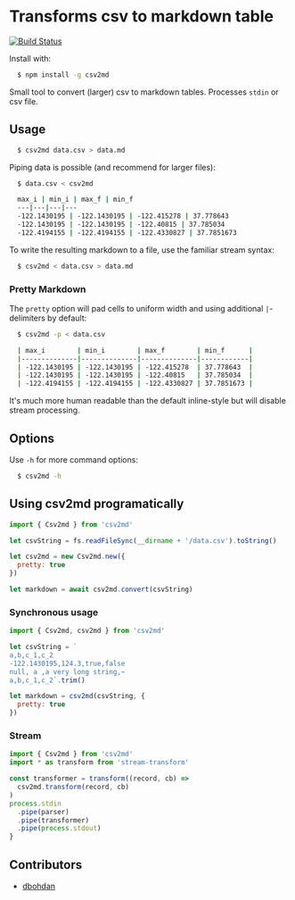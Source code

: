 # Transforms csv to markdown table

[![Build Status](https://travis-ci.org/pstaender/csv2md.svg?branch=master)](https://travis-ci.org/pstaender/csv2md)

Install with:

```sh
  $ npm install -g csv2md
```

Small tool to convert (larger) csv to markdown tables. Processes `stdin` or csv file.

## Usage

```sh
  $ csv2md data.csv > data.md
```

Piping data is possible (and recommend for larger files):

```sh
  $ data.csv < csv2md

  max_i | min_i | max_f | min_f
  ---|---|---|---
  -122.1430195 | -122.1430195 | -122.415278 | 37.778643
  -122.1430195 | -122.1430195 | -122.40815 | 37.785034
  -122.4194155 | -122.4194155 | -122.4330827 | 37.7851673
```

To write the resulting markdown to a file, use the familiar stream syntax:

```sh
  $ csv2md < data.csv > data.md
```

### Pretty Markdown

The `pretty` option will pad cells to uniform width and using additional `|`-delimiters by default:

```sh
  $ csv2md -p < data.csv

  | max_i        | min_i        | max_f        | min_f      |
  |--------------|--------------|--------------|------------|
  | -122.1430195 | -122.1430195 | -122.415278  | 37.778643  |
  | -122.1430195 | -122.1430195 | -122.40815   | 37.785034  |
  | -122.4194155 | -122.4194155 | -122.4330827 | 37.7851673 |
```

It's much more human readable than the default inline-style but will disable stream processing.

## Options

Use `-h` for more command options:

```sh
  $ csv2md -h
```

## Using csv2md programatically

```js
import { Csv2md } from 'csv2md'

let csvString = fs.readFileSync(__dirname + '/data.csv').toString()

let csv2md = new Csv2md.new({
  pretty: true
})

let markdown = await csv2md.convert(csvString)
```

### Synchronous usage

```js
import { Csv2md, csv2md } from 'csv2md'

let csvString = `
a,b,c_1,c_2
-122.1430195,124.3,true,false
null, a ,a very long string,~
a,b,c_1,c_2`.trim()

let markdown = csv2md(csvString, {
  pretty: true
})
```

### Stream

```js
import { Csv2md } from 'csv2md'
import * as transform from 'stream-transform'

const transformer = transform((record, cb) =>
  csv2md.transform(record, cb)
)
process.stdin
  .pipe(parser)
  .pipe(transformer)
  .pipe(process.stdout)
}
```

## Contributors

- [dbohdan](https://github.com/dbohdan)
